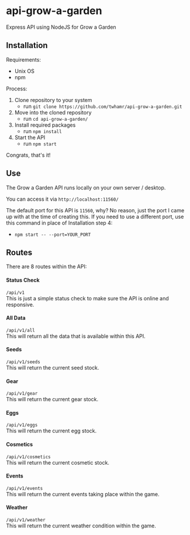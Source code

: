 # api-grow-a-garden
Express API using NodeJS for Grow a Garden

## Installation
Requirements:
- Unix OS
- npm

Process:
1. Clone repository to your system
   - run ```git clone https://github.com/twhamr/api-grow-a-garden.git```
2. Move into the cloned repository
   - run ```cd api-grow-a-garden/```
3. Install required packages
   - run ```npm install```
4. Start the API
   - run ```npm start```

Congrats, that's it!

## Use
The Grow a Garden API runs locally on your own server / desktop.

You can access it via ```http://localhost:11560/```

The default port for this API is ```11560```, why? No reason, just the port I came up with at the time of creating this.
If you need to use a different port, use this command in place of Installation step 4:
- ```npm start -- --port=YOUR_PORT```

## Routes
There are 8 routes within the API:

#### Status Check
```/api/v1```  
This is just a simple status check to make sure the API is online and responsive.

#### All Data
```/api/v1/all```  
This will return all the data that is available within this API.

#### Seeds
```/api/v1/seeds```  
This will return the current seed stock.

#### Gear
```/api/v1/gear```  
This will return the current gear stock.

#### Eggs
```/api/v1/eggs```  
This will return the current egg stock.

#### Cosmetics
```/api/v1/cosmetics```  
This will return the current cosmetic stock.

#### Events
```/api/v1/events```  
This will return the current events taking place within the game.

#### Weather
```/api/v1/weather```  
This will return the current weather condition within the game.
